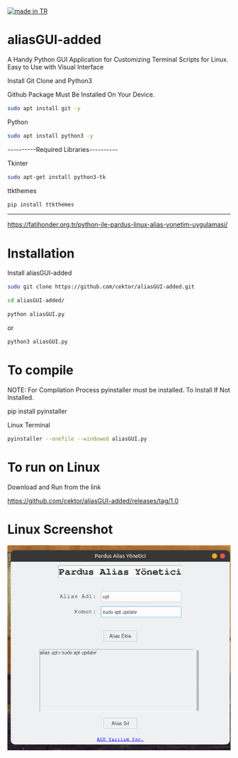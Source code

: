<a href="#">
    <img src="https://raw.githubusercontent.com/pedromxavier/flag-badges/main/badges/TR.svg" alt="made in TR">
</a>

# aliasGUI-added
A Handy Python GUI Application for Customizing Terminal Scripts for Linux. Easy to Use with Visual Interface

Install Git Clone and Python3

Github Package Must Be Installed On Your Device.
```bash
sudo apt install git -y
```
Python
```bash
sudo apt install python3 -y
```
----------Required Libraries----------

Tkinter
```bash
sudo apt-get install python3-tk
```

ttkthemes
```bash
pip install ttkthemes
```

----------------------------------
https://fatihonder.org.tr/python-ile-pardus-linux-alias-yonetim-uygulamasi/

# Installation
Install aliasGUI-added


```bash
sudo git clone https://github.com/cektor/aliasGUI-added.git
```
```bash
cd aliasGUI-added/
```

```bash
python aliasGUI.py
```
or

```bash
python3 aliasGUI.py

```

# To compile

NOTE: For Compilation Process pyinstaller must be installed. To Install If Not Installed.

pip install pyinstaller 

Linux Terminal 
```bash
pyinstaller --onefile --windowed aliasGUI.py
```

# To run on Linux
Download and Run from the link

https://github.com/cektor/aliasGUI-added/releases/tag/1.0


# Linux Screenshot

![app](alias_screenshot.png) 

